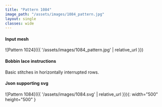 ```yaml
---
title: "Pattern 1084"
image_path: "/assets/images/1084_pattern.jpg"
layout: single
classes: wide
---
```


#### Input mesh

![Pattern 1024]({{ '/assets/images/1084_pattern.jpg' | relative_url }})

#### Bobbin lace instructions

Basic stitches in horizontally interrupted rows.

#### Json supporting svg

![Pattern 1084]({{ '/assets/images/1084.svg' | relative_url }}){: width="500" height="500" }


